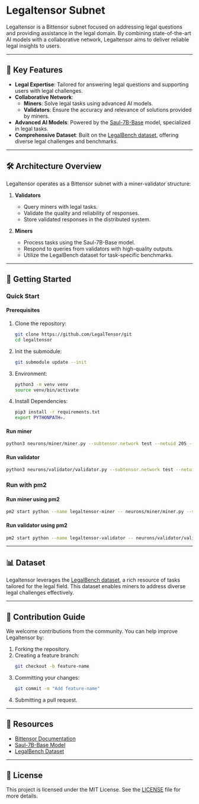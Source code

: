 # Legaltensor Subnet

Legaltensor is a Bittensor subnet focused on addressing legal questions and providing assistance in the legal domain. By combining state-of-the-art AI models with a collaborative network, Legaltensor aims to deliver reliable legal insights to users.

---

## 🌟 Key Features

- **Legal Expertise**: Tailored for answering legal questions and supporting users with legal challenges.
- **Collaborative Network**:  
  - **Miners**: Solve legal tasks using advanced AI models.  
  - **Validators**: Ensure the accuracy and relevance of solutions provided by miners.
- **Advanced AI Models**: Powered by the [Saul-7B-Base](https://huggingface.co/Equall/Saul-7B-Base) model, specialized in legal tasks.
- **Comprehensive Dataset**: Built on the [LegalBench dataset](https://github.com/HazyResearch/legalbench), offering diverse legal challenges and benchmarks.

---

## 🛠️ Architecture Overview

Legaltensor operates as a Bittensor subnet with a miner-validator structure:

1. **Validators**  
   - Query miners with legal tasks.  
   - Validate the quality and reliability of responses.  
   - Store validated responses in the distributed system.

2. **Miners**  
   - Process tasks using the Saul-7B-Base model.  
   - Respond to queries from validators with high-quality outputs.  
   - Utilize the LegalBench dataset for task-specific benchmarks.

---

## 🚀 Getting Started

### Quick Start

#### Prerequisites

1. Clone the repository:
   ```bash
   git clone https://github.com/LegalTensor/git
   cd legaltensor
   ```

2. Init the submodule:
   ```bash
   git submodule update --init
   ```

3. Environment:
   ```bash
   python3 -m venv venv
   source venv/bin/activate
   ```

4. Install Dependencies:
   ```bash
   pip3 install -r requirements.txt
   export PYTHONPATH=.
   ```

#### Run miner
   ```bash
   python3 neurons/miner/miner.py --subtensor.network test --netuid 205 --wallet.name [wallet name] --wallet.hotkey [wallet.hotkey]
   ```

#### Run validator
   ```bash
   python3 neurons/validator/validator.py --subtensor.network test --netuid 205 --wallet.name [wallet name] --wallet.hotkey [wallet.hotkey]
   ```

### Run with pm2

#### Run miner using pm2
   ```bash
   pm2 start python --name legaltensor-miner -- neurons/miner/miner.py --subtensor.network test --testnet 205 --wallet.name [wallet name] --wallet.hotkey [wallet.hotkey]
   ```

#### Run validator using pm2
   ```bash
   pm2 start python --name legaltensor-validator -- neurons/validator/validator.py --subtensor.network test --testnet 205 --wallet.name [wallet name] --wallet.hotkey [wallet.hotkey]
   ```

---

## 📊 Dataset

Legaltensor leverages the [LegalBench dataset](https://github.com/HazyResearch/legalbench), a rich resource of tasks tailored for the legal field. This dataset enables miners to address diverse legal challenges effectively.

---

## 🤝 Contribution Guide

We welcome contributions from the community. You can help improve Legaltensor by:

1. Forking the repository.
2. Creating a feature branch:
   ```bash
   git checkout -b feature-name
   ```
3. Committing your changes:
   ```bash
   git commit -m "Add feature-name"
   ```
4. Submitting a pull request.

---

## 🔗 Resources

- [Bittensor Documentation](https://docs.bittensor.com/)
- [Saul-7B-Base Model](https://huggingface.co/Equall/Saul-7B-Base)
- [LegalBench Dataset](https://github.com/HazyResearch/legalbench)

---

## 📜 License

This project is licensed under the MIT License. See the [LICENSE](./LICENSE) file for more details.
